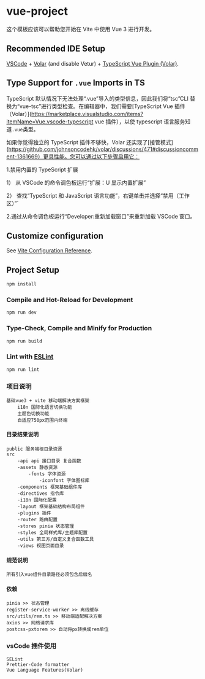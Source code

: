 # vue-project

这个模板应该可以帮助您开始在 Vite 中使用 Vue 3 进行开发。

## Recommended IDE Setup

[VSCode](https://code.visualstudio.com/) + [Volar](https://marketplace.visualstudio.com/items?itemName=Vue.volar) (and disable Vetur) + [TypeScript Vue Plugin (Volar)](https://marketplace.visualstudio.com/items?itemName=Vue.vscode-typescript-vue-plugin).

## Type Support for `.vue` Imports in TS

TypeScript 默认情况下无法处理“.vue”导入的类型信息，因此我们将“tsc”CLI 替换为“vue-tsc”进行类型检查。在编辑器中，我们需要[TypeScript Vue 插件（Volar）](https://marketplace.visualstudio.com/items?itemName=Vue.vscode-typescript vue 插件），以使 typescript 语言服务知道`.vue`类型。

如果你觉得独立的 TypeScript 插件不够快，Volar 还实现了[接管模式](https://github.com/johnsoncodehk/volar/discussions/471#discussioncomment-1361669）更具性能。您可以通过以下步骤启用它：

1.禁用内置的 TypeScript 扩展

1） 从 VSCode 的命令调色板运行“扩展：U 显示内置扩展”

2） 查找“TypeScript 和 JavaScript 语言功能”，右键单击并选择“禁用（工作区）”`

2.通过从命令调色板运行“Developer:重新加载窗口”来重新加载 VSCode 窗口。

## Customize configuration

See [Vite Configuration Reference](https://vitejs.dev/config/).

## Project Setup

```sh
npm install
```

### Compile and Hot-Reload for Development

```sh
npm run dev
```

### Type-Check, Compile and Minify for Production

```sh
npm run build
```

### Lint with [ESLint](https://eslint.org/)

```sh
npm run lint
```

### 项目说明

    基础vue3 + vite 移动端解决方案框架
        i18n 国际化语言切换功能
        主题色切换功能
        自适应750px范围内终端

#### 目录结果说明

    public 服务端根目录资源
    src
        -api api 接口目录 复合函数
        -assets 静态资源
            -fonts 字体资源
                -iconfont 字体图标库
        -components 框架基础组件库
        -directives 指令库
        -i18n 国际化配置
        -layout 框架基础结构布局组件
        -plugins 插件
        -router 路由配置
        -stores pinia 状态管理
        -styles 全局样式库/主题库配置
        -utils 第三方/自定义复合函数工具
        -views 视图页面目录

#### 规范说明

    所有引入vue组件目录路径必须包含后缀名

#### 依赖

    pinia >> 状态管理
    register-service-worker >> 离线缓存
    src/utils/rem.ts >> 移动端适配解决方案
    axios >> 网络请求库
    postcss-pxtorem >> 自动将px转换成rem单位
    
### vsCode 插件使用

    SELint
    Prettier-Code formatter
    Vue Language Features(Volar)
